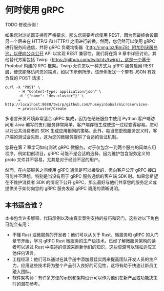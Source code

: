 # 何时使用 gRPC

TODO 修改示例！

如果您对浏览器支持有严格要求，那么您需要考虑使用 REST，因为您最终会设置另一个层来在 HTTP/2 和 HTTP/1 之间进行转换。然而，您仍然可以使用 gRPC 进行服务间通信，并将 gRPC 负载均衡器（http://mng.bz/BmZ8）附加到该服务池，以便向公众公开 API 以实现 REST 兼容性，我们将在第 9 章中详细讨论。其他替代方案包括 Twirp（https://github.com/twitchtv/twirp），这是一个基于 Protobuf 构建的 RPC 框架。Twirp 允许您以一种方式为 gRPC 服务启用 REST 层，使您能够访问您的端点，如以下示例所示，该示例发送一个带有 JSON 有效负载的 POST 请求：

```
curl -X "POST" \
      - H "Content-Type: application/json" \
      -d '{"name": "dev-cluster"}' \
      ➥ http://localhost:8080/twirp/github.com/huseyinbabal/microservices-
      ➥ proto/cluster/Create
```

多语言开发环境非常适合 gRPC 集成，因为在结账服务中使用 Python 客户端访问用 Java 编写的支付服务非常简单，客户端存根生成使这一过程变得容易。您可以对公共消费者的 SDK 生成应用相同的策略。此外，每当您更改服务定义时，客户端的测试会失败，这为您的微服务提供了合适的验证机制。

您将在第 7 章学习如何测试 gRPC 微服务。对于仅包含一到两个服务的简单应用程序，例如初创项目，gRPC 可能不是合适的选择，因为维护包含服务定义的 proto 文件并不容易，尤其是对于经验不足的用户。

然而，在内部服务之间使用 gRPC 通信是可以接受的，但向客户公开 gRPC 接口可能并不理想，特别是当没有用于 gRPC 服务通信的客户端 SDK 时。如果您希望在不维护消费者 SDK 的情况下公开 gRPC，那么最好与他们共享您的服务定义或提供关于如何向您的 gRPC 服务发起 gRPC 调用的清晰说明。

## 本书适合谁？

本书包含许多解释、代码示例以及由真实案例支持的技巧和窍门，这些对以下角色可能会有用：

- 不懂 Rust 或微服务的开发者：他们可以从关于 Rust、微服务和 gRPC 的入门章节开始，学习 gRPC Rust 微服务的生产级技术。已经了解微服务架构的读者可以通过 Rust 中描述的资源来刷新他们的知识，这些资源可以轻松适应其他任何语言。
- 工程经理：他们可以通过在其手册中添加最佳实践来提高团队开发人员的生产力。应用这些技术将为整个产品引入良好的可见性，这将有助于快速让新员工融入团队。
- 软件架构师：有许多方便的示例和架构设计可以作为他们在新产品或功能决策时的潜在参考。


